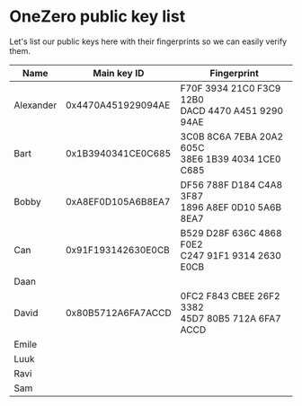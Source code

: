# OneZero public key list #

Let's list our public keys here with their fingerprints so we can easily verify them.

| Name      | Main key ID           | Fingerprint                                            |
| --------- | --------------------- | ------------------------------------------------------ |
| Alexander | 0x4470A451929094AE    | F70F 3934 21C0 F3C9 12B0<br>  DACD 4470 A451 9290 94AE |
| Bart      | 0x1B3940341CE0C685    | 3C0B 8C6A 7EBA 20A2 605C<br>  38E6 1B39 4034 1CE0 C685 |
| Bobby     | 0xA8EF0D105A6B8EA7    | DF56 788F D184 C4A8 3F87<br>  1896 A8EF 0D10 5A6B 8EA7 |
| Can       | 0x91F193142630E0CB    | B529 D28F 636C 4868 F0E2<br>  C247 91F1 9314 2630 E0CB |
| Daan      |                       |                                                        |
| David     | 0x80B5712A6FA7ACCD    | 0FC2 F843 CBEE 26F2 3382<br>  45D7 80B5 712A 6FA7 ACCD |
| Emile     |                       |                                                        |
| Luuk      |                       |                                                        |
| Ravi      |                       |                                                        |
| Sam       |                       |                                                        |

